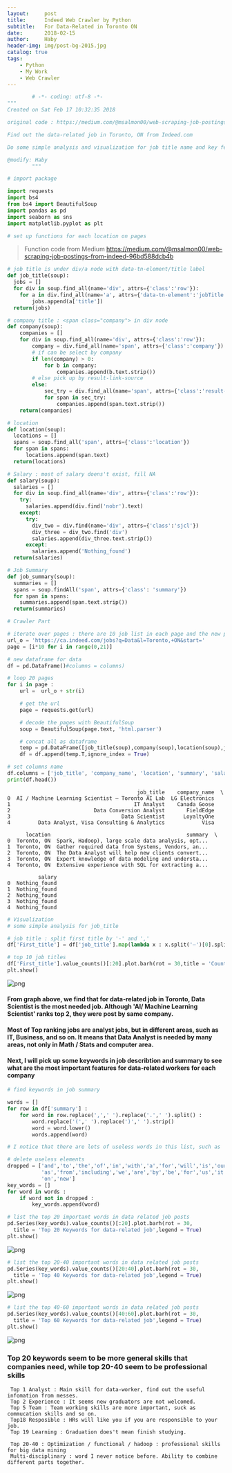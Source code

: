 ```yaml
---
layout:     post
title:      Indeed Web Crawler by Python
subtitle:   For Data-Related in Toronto ON
date:       2018-02-15
author:     Haby
header-img: img/post-bg-2015.jpg
catalog: true
tags:
    - Python
    - My Work
    - Web Crawler
---
```


```python
        # -*- coding: utf-8 -*-
"""
Created on Sat Feb 17 10:32:35 2018

original code : https://medium.com/@msalmon00/web-scraping-job-postings-from-indeed-96bd588dcb4b

Find out the data-related job in Toronto, ON from Indeed.com

Do some simple analysis and visualization for job title name and key features for employees

@modify: Haby
        """
```

```python
# import package

import requests
import bs4
from bs4 import BeautifulSoup
import pandas as pd
import seaborn as sns
import matplotlib.pyplot as plt
```


```python
# set up functions for each location on pages

```
>Function code from Medium
 >https://medium.com/@msalmon00/web-scraping-job-postings-from-indeed-96bd588dcb4b

```python
# job title is under div/a node with data-tn-element/title label
def job_title(soup):
  jobs = []
  for div in soup.find_all(name='div', attrs={'class':'row'}):
    for a in div.find_all(name='a', attrs={'data-tn-element':'jobTitle'}):
        jobs.append(a['title'])
  return(jobs)

```


```python
# company title : <span class="company"> in div node
def company(soup):
    companies = []
    for div in soup.find_all(name='div', attrs={'class':'row'}):
        company = div.find_all(name='span', attrs={'class':'company'})
        # if can be select by company
        if len(company) > 0:
            for b in company:
                companies.append(b.text.strip())
        # else pick up by result-link-source
        else:
            sec_try = div.find_all(name='span', attrs={'class':'result-link-source'})
            for span in sec_try:
                companies.append(span.text.strip())
    return(companies)
```


```python
# location
def location(soup):
  locations = []
  spans = soup.find_all('span', attrs={'class':'location'})
  for span in spans:
      locations.append(span.text)
  return(locations)
```


```python
# Salary : most of salary doens't exist, fill NA
def salary(soup):
  salaries = []
  for div in soup.find_all(name='div', attrs={'class':'row'}):
    try:
      salaries.append(div.find('nobr').text)
    except:
      try:
        div_two = div.find(name='div', attrs={'class':'sjcl'})
        div_three = div_two.find('div')
        salaries.append(div_three.text.strip())
      except:
        salaries.append('Nothing_found')
  return(salaries)
```


```python
# Job Summary
def job_summary(soup):
  summaries = []
  spans = soup.findAll('span', attrs={'class': 'summary'})
  for span in spans:
    summaries.append(span.text.strip())
  return(summaries)
```


```python
# Crawler Part

# iterate over pages : there are 10 job list in each page and the new page starts at 10
url_o = 'https://ca.indeed.com/jobs?q=Data&l=Toronto,+ON&start='
page = [i*10 for i in range(0,21)]

# new dataframe for data
df = pd.DataFrame()#columns = columns)

# loop 20 pages
for i in page :
    url =  url_o + str(i)  

    # get the url
    page = requests.get(url)

    # decode the pages with BeautifulSoup
    soup = BeautifulSoup(page.text, 'html.parser')

    # concat all as dataframe
    temp = pd.DataFrame([job_title(soup),company(soup),location(soup),job_summary(soup),salary(soup)])
    df = df.append(temp.T,ignore_index = True)

# set columns name
df.columns = ['job_title', 'company_name', 'location', 'summary', 'salary']
print(df.head())
```

                                              job_title    company_name  \
    0  AI / Machine Learning Scientist – Toronto AI Lab  LG Electronics   
    1                                        IT Analyst    Canada Goose   
    2                           Data Conversion Analyst       FieldEdge   
    3                                    Data Scientist      LoyaltyOne   
    4         Data Analyst, Visa Consulting & Analytics            Visa   

          location                                            summary  \
    0  Toronto, ON  Spark, Hadoop), large scale data analysis, opt...   
    1  Toronto, ON  Gather required data from Systems, Vendors, an...   
    2  Toronto, ON  The Data Analyst will help new clients convert...   
    3  Toronto, ON  Expert knowledge of data modeling and understa...   
    4  Toronto, ON  Extensive experience with SQL for extracting a...   

              salary  
    0  Nothing_found  
    1  Nothing_found  
    2  Nothing_found  
    3  Nothing_found  
    4  Nothing_found  



```python
# Visualization
# some simple analysis for job_title

# job title : split first title by '-' and ','
df['First_title'] = df['job_title'].map(lambda x : x.split('–')[0].split(',')[0].split('(')[0].split('$')[0].split('-')[0].strip())

# top 10 job titles
df['First_title'].value_counts()[:20].plot.barh(rot = 30,title = 'Counts for Different Titles',legend = True)
plt.show()
```


![png](/img/indeed1.png)


#### From graph above, we find that for data-related job in Toronto, Data Scientist is the most needed job. Although 'AI/ Machine Learning Scientist' ranks top 2, they were post by same company.

#### Most of Top ranking jobs are analyst jobs,  but in different areas, such as IT, Business, and so on. It means that Data Analyst is needed by many areas, not only in Math / Stats and computer area.

#### Next, I will pick up some keywords in job describtion and summary to see what are the most important features for data-related workers for each company


```python
# find keywords in job summary

words = []
for row in df['summary'] :
    for word in row.replace(',',' ').replace('.',' ').split() :
        word.replace('(',' ').replace(')',' ').strip()
        word = word.lower()
        words.append(word)
```


```python
# I notice that there are lots of useless words in this list, such as 'I', 'for' and so on. I will delete them out of the words list

# delete useless elements
dropped = ['and','to','the','of','in','with','a','for','will','is','our','an','data','large','skills','requierd','work',
           'as','from','including','we','are','by','be','for','us','it','.','-','onto','but','not',
           'on','new']
key_words = []
for word in words :
    if word not in dropped :
        key_words.append(word)
```


```python
# list the top 20 important words in data related job posts
pd.Series(key_words).value_counts()[:20].plot.barh(rot = 30,
  title = 'Top 20 Keywords for data-related job',legend = True)
plt.show()
```


![png](/img/indeed2.png)



```python
# list the top 20-40 important words in data related job posts
pd.Series(key_words).value_counts()[20:40].plot.barh(rot = 30,
  title = 'Top 40 Keywords for data-related job',legend = True)
plt.show()
```


![png](/img/indeed3.png)



```python
# list the top 40-60 important words in data related job posts
pd.Series(key_words).value_counts()[40:60].plot.barh(rot = 30,
  title = 'Top 60 Keywords for data-related job',legend = True)
plt.show()
```


![png](/img/indeed4.png)


### Top 20 keywords seem to be more general skills that companies need, while top 20-40 seem to be professional skills

     Top 1 Analyst : Main skill for data-worker, find out the useful infomation from messes.
     Top 2 Experience : It seems new graduators are not welcomed.
     Top 5 Team : Team working skills are more important, suck as commucation skills and so on.
     Top18 Resposible : HRs will like you if you are responsible to your job.
     Top 19 Learning : Graduation does't mean finish studying.

     Top 20-40 : Optimization / functional / hadoop : professional skills for big data mining
     Multi-disciplinary : word I never notice before. Ability to combine different parts together.
